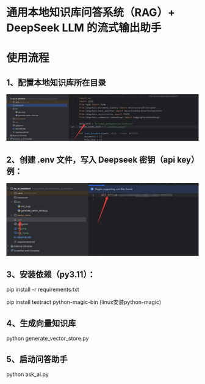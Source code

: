 # 通用本地知识库问答系统（RAG）+ DeepSeek LLM 的流式输出助手

# 使用流程

## 1、配置本地知识库所在目录
![img_1.png](resources/img_1.png)

## 2、创建 .env 文件，写入 Deepseek 密钥（api key）例：
![img_2.png](resources/img_2.png)

## 3、安装依赖（py3.11）：
pip install -r requirements.txt

pip install textract python-magic-bin (linux安装python-magic)

## 4、生成向量知识库
python generate_vector_store.py

## 5、启动问答助手
python ask_ai.py